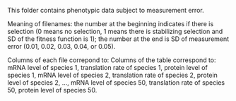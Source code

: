 This folder contains phenotypic data subject to measurement error.

Meaning of filenames: the number at the beginning indicates if there is selection (0 means no selection, 1 means there is stabilizing selection and SD of the fitness function is 1); the number at the end is SD of measurement error (0.01, 0.02, 0.03, 0.04, or 0.05).

Columns of each file correpond to: Columns of the table correspond to: mRNA level of species 1, translation rate of species 1, protein level of species 1, mRNA level of species 2, translation rate of species 2, protein level of species 2, ..., mRNA level of species 50, translation rate of species 50, protein level of species 50.
